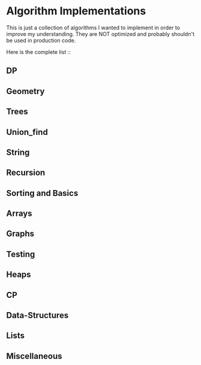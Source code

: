 # Algorithm Implementations

This is just a collection of algorithms I wanted to implement in order to improve my understanding. They are NOT optimized and probably shouldn't be used in production code.

Here is the complete list ::

## DP 

## Geometry

## Trees

## Union_find

## String

## Recursion

## Sorting and Basics

## Arrays

## Graphs

## Testing 

## Heaps 

## CP 

## Data-Structures

## Lists

## Miscellaneous




